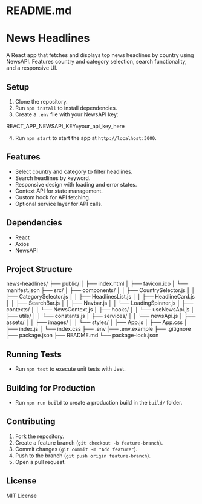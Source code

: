 # README.md
# News Headlines

A React app that fetches and displays top news headlines by country using NewsAPI. Features country and category selection, search functionality, and a responsive UI.

## Setup

1. Clone the repository.
2. Run `npm install` to install dependencies.
3. Create a `.env` file with your NewsAPI key:

REACT_APP_NEWSAPI_KEY=your_api_key_here

4. Run `npm start` to start the app at `http://localhost:3000`.

## Features

- Select country and category to filter headlines.
- Search headlines by keyword.
- Responsive design with loading and error states.
- Context API for state management.
- Custom hook for API fetching.
- Optional service layer for API calls.

## Dependencies

- React
- Axios
- NewsAPI

## Project Structure

news-headlines/ ├── public/ │   ├── index.html │   ├── favicon.ico │   └── manifest.json ├── src/ │   ├── components/ │   │   ├── CountrySelector.js │   │   ├── CategorySelector.js │   │   ├── HeadlinesList.js │   │   ├── HeadlineCard.js │   │   ├── SearchBar.js │   │   ├── Navbar.js │   │   └── LoadingSpinner.js │   ├── contexts/ │   │   └── NewsContext.js │   ├── hooks/ │   │   └── useNewsApi.js │   ├── utils/ │   │   └── constants.js │   ├── services/ │   │   └── newsApi.js │   ├── assets/ │   │   ├── images/ │   │   └── styles/ │   ├── App.js │   ├── App.css │   ├── index.js │   └── index.css ├── .env ├── .env.example ├── .gitignore ├── package.json ├── README.md └── package-lock.json

## Running Tests

- Run `npm test` to execute unit tests with Jest.

## Building for Production

- Run `npm run build` to create a production build in the `build/` folder.

## Contributing

1. Fork the repository.
2. Create a feature branch (`git checkout -b feature-branch`).
3. Commit changes (`git commit -m "Add feature"`).
4. Push to the branch (`git push origin feature-branch`).
5. Open a pull request.

## License

MIT License


